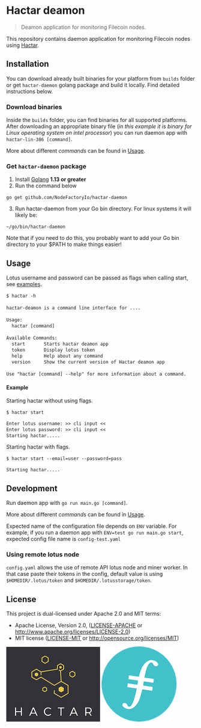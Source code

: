 # Hactar deamon

> Deamon application for monitoring Filecoin nodes.

This repository contains daemon application for monitoring Filecoin nodes using [Hactar]().

## Installation
You can download already built binaries for your platform from `builds` folder or get `hactar-daemon` golang package and build it locally. Find detailed instructions below.
 
###  Download binaries

Inside the `builds` folder, you can find binaries for all supported platforms. After downloading an appropriate binary file (_in this example it is binary for Linux operating system on intel processor_) you can run daemon app with `hactar-lin-386 [command]`. 

More about different _commands_ can be found in [Usage](#Usage).

### Get `hactar-daemon` package
1. Install [Golang](https://golang.org/doc/install) **1.13 or greater**
2. Run the command below
```
go get github.com/NodeFactoryIo/hactar-daemon
```
3. Run hactar-daemon from your Go bin directory. For linux systems it will likely be:
```
~/go/bin/hactar-daemon
```
Note that if you need to do this, you probably want to add your Go bin directory to your $PATH to make things easier!

## Usage

Lotus username and password can be passed as flags when calling start, see [examples](#example).

```
$ hactar -h

hactar-deamon is a command line interface for ....

Usage:
  hactar [command]

Available Commands:
  start       Starts hactar deamon app
  token       Display lotus token
  help        Help about any command
  version     Show the current version of Hactar deamon app

Use "hactar [command] --help" for more information about a command.
```

#### Example
Starting hactar without using flags.
```
$ hactar start
```
```
Enter lotus username: >> cli input <<
Enter lotus password: >> cli input <<
Starting hactar.....
```

Starting hactar with flags.
```
$ hactar start --email=user --password=pass
```
```
Starting hactar.....
```

## Development
Run daemon app with `go run main.go [command]`.

More about different _commands_ can be found in [Usage](#Usage).

Expected name of the configuration file depends on `ENV` variable. For example, if you run a daemon app with `ENV=test go run main.go start`, expected config file name is `config-test.yaml`

### Using remote lotus node

`config.yaml` allows the use of remote API lotus node and miner worker. In that case paste their tokens in the config, default value is using `$HOMEDIR/.lotus/token` and `$HOMEDIR/.lotusstorage/token`.

## License

This project is dual-licensed under Apache 2.0 and MIT terms:
- Apache License, Version 2.0, ([LICENSE-APACHE](LICENSE-APACHE) or http://www.apache.org/licenses/LICENSE-2.0)
- MIT license ([LICENSE-MIT](LICENSE-MIT) or http://opensource.org/licenses/MIT)

![Hactar](hactar-logo.png)
![Filecoin](filecoin-logo.png)